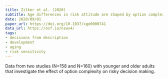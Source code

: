 ```yaml
---
title: Zilker et al. (2020)
subtitle: Age differences in risk attitude are shaped by option complexity.
date: 2020/09/01
paper_url: https://doi.org/10.1037/xge0000741
data_url: https://osf.io/nzwx4/
tags:
- decisions from description
- development
- aging
- risk sensitivity
---
```


Data from two studies (N=158 and N=160) with younger and older adults that investigate the effect of option complexity on risky decision making.
